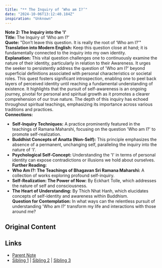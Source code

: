 ```yaml
---
title: "** The Inquiry of ‘Who am I?’"
date: "2024-10-06T13:12:40.184Z"
inspiration: "Unknown"
---
```


  
**Note 2: The Inquiry into the 'I'**  
**Title:** The Inquiry of ‘Who am I?’  
**Quote:** "Don’t leave this question. It is really the root of ‘Who am I?’"  
**Translation into Modern English:** Keep this question close at hand; it is fundamentally connected to the inquiry into my own identity.  
**Explanation:** This vital question challenges one to continuously examine the nature of their identity, particularly in relation to their Awareness. It urges the seeker to persistently address the question of 'Who am I?' beyond superficial definitions associated with personal characteristics or societal roles. This quest fosters significant introspection, enabling one to peel back layers of perceived identity until reaching a fundamental understanding of existence. It highlights that the pursuit of self-awareness is an ongoing journey, pivotal for personal and spiritual growth as it promotes a clearer comprehension of our true nature. The depth of this inquiry has echoed throughout spiritual teachings, emphasizing its importance across various traditions and practices.  
**Connections:**  
- **Self-Inquiry Techniques:** A practice prominently featured in the teachings of Ramana Maharshi, focusing on the question 'Who am I?' to promote self-realization.  
- **Buddhist Concepts of Anatta (Non-Self):** This principle emphasizes the absence of a permanent, unchanging self, paralleling the inquiry into the nature of 'I'.  
- **Psychological Self-Concept:** Understanding the 'I' in terms of personal identity can expose contradictions or illusions we hold about ourselves.  
**Further Reading:**  
- **Who Am I?: The Teachings of Bhagavan Sri Ramana Maharshi:** A collection of works exploring profound self-inquiry.  
- **Self-Realization: The Power of Now:** By Eckhart Tolle, which addresses the nature of self and consciousness.  
- **The Heart of Understanding:** By Thich Nhat Hanh, which elucidates concepts of self-identity and awareness within Buddhism.  
**Question for Contemplation:** In what ways can the relentless pursuit of understanding 'Who am I?' transform my life and interactions with those around me?  


## Original Content



## Links

- [Parent Note](/parent-note.md)
- [Sibling 1](/zettel1.md) | [Sibling 2](/zettel2.md) | [Sibling 3](/zettel3.md)
